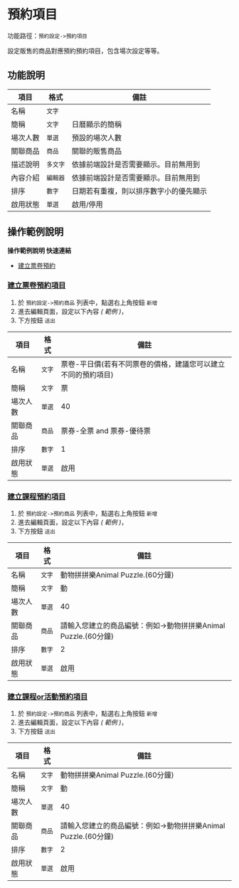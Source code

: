 #  預約項目

功能路徑：`預約設定->預約項目`

設定販售的商品對應預約預約項目，包含場次設定等等。

##  功能說明

| 項目  | 格式 | 備註 |
|---|---|---|
|名稱|`文字`||
|簡稱|`文字`|日曆顯示的簡稱|
|場次人數|`單選`|預設的場次人數|
|關聯商品|`商品`|關聯的販售商品|
|描述說明|`多文字`|依據前端設計是否需要顯示。目前無用到|
|內容介紹|`編輯器`|依據前端設計是否需要顯示。目前無用到|
|排序|`數字`|日期若有重複，則以排序數字小的優先顯示|
|啟用狀態|`單選`|啟用/停用|



##  操作範例說明

**操作範例說明 快速連結**

* [建立票卷預約](guide/reservation-product#建立票卷預約)

### [建立票卷預約項目](guide/reservation-product#建立票卷預約項目)


1. 於 `預約設定->預約商品` 列表中，點選右上角按鈕 `新增` 
2. 進去編輯頁面，設定以下內容 _( 範例 )_，
3. 下方按鈕 `送出`

| 項目  | 格式 | 備註 |
|---|---|---|
|名稱|`文字`|票卷-平日價(若有不同票卷的價格，建議您可以建立不同的預約項目)|
|簡稱|`文字`|票|
|場次人數|`單選`|40|
|關聯商品|`商品`|票券-全票 and 票券-優待票|
|排序|`數字`|1|
|啟用狀態|`單選`|啟用|

### [建立課程預約項目](guide/reservation-product#建立課程預約項目)


1. 於 `預約設定->預約商品` 列表中，點選右上角按鈕 `新增`
2. 進去編輯頁面，設定以下內容 _( 範例 )_，
3. 下方按鈕 `送出`

| 項目  | 格式 | 備註 |
|---|---|---|
|名稱|`文字`|動物拼拼樂Animal Puzzle.(60分鐘)|
|簡稱|`文字`|動|
|場次人數|`單選`|40|
|關聯商品|`商品`|請輸入您建立的商品編號：例如->動物拼拼樂Animal Puzzle.(60分鐘) |
|排序|`數字`|2|
|啟用狀態|`單選`|啟用|


### [建立課程or活動預約項目](guide/reservation-product#建立課程or活動預約項目)


1. 於 `預約設定->預約商品` 列表中，點選右上角按鈕 `新增`
2. 進去編輯頁面，設定以下內容 _( 範例 )_，
3. 下方按鈕 `送出`

| 項目  | 格式 | 備註 |
|---|---|---|
|名稱|`文字`|動物拼拼樂Animal Puzzle.(60分鐘)|
|簡稱|`文字`|動|
|場次人數|`單選`|40|
|關聯商品|`商品`|請輸入您建立的商品編號：例如->動物拼拼樂Animal Puzzle.(60分鐘) |
|排序|`數字`|2|
|啟用狀態|`單選`|啟用|